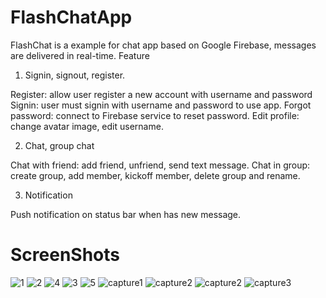 # FlashChatApp
FlashChat is a example for chat app based on Google Firebase, messages are delivered in real-time.
Feature
1. Signin, signout, register.

Register: allow user register a new account with username and password
Signin: user must signin with username and password to use app.
Forgot password: connect to Firebase service to reset password.
Edit profile: change avatar image, edit username.

2. Chat, group chat

Chat with friend: add friend, unfriend, send text message.
Chat in group: create group, add member, kickoff member, delete group and rename.

3. Notification

Push notification on status bar when has new message.


# ScreenShots


![1](https://user-images.githubusercontent.com/13920440/37145649-6b5265d4-22e7-11e8-8a39-600c1a70c67b.PNG)
![2](https://user-images.githubusercontent.com/13920440/37145651-6ddec338-22e7-11e8-84c9-36b1c306ec9b.PNG)
![4](https://user-images.githubusercontent.com/13920440/37145654-70b1e2f2-22e7-11e8-8649-47f1b3ded091.PNG)
![3](https://user-images.githubusercontent.com/13920440/37145661-7376d0ce-22e7-11e8-80ca-eb39c07fd604.PNG)
![5](https://user-images.githubusercontent.com/13920440/37145664-75e4d20c-22e7-11e8-9d52-d4d67145d3a2.PNG)
![capture1](https://user-images.githubusercontent.com/13920440/39918763-1f85bc1c-552f-11e8-8010-ed885c3cf4a2.PNG)
![capture2](https://user-images.githubusercontent.com/13920440/39918804-3b1c16ce-552f-11e8-847f-ab044bf2843e.PNG)
![capture2](https://user-images.githubusercontent.com/13920440/39918826-52607fb4-552f-11e8-94bd-2d6511a887d1.PNG)
![capture3](https://user-images.githubusercontent.com/13920440/39918830-5533c28c-552f-11e8-9eca-30aeb8c528f5.PNG)

